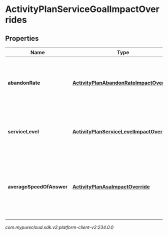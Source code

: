 # ActivityPlanServiceGoalImpactOverrides


## Properties

| Name | Type | Description | Notes |
| ------------ | ------------- | ------------- | ------------- |
| **abandonRate** | [**ActivityPlanAbandonRateImpactOverride**](ActivityPlanAbandonRateImpactOverride) | Abandon rate service goal override for the associated activity plan |  |
| **serviceLevel** | [**ActivityPlanServiceLevelImpactOverride**](ActivityPlanServiceLevelImpactOverride) | Service level goal override for the associated activity plan |  |
| **averageSpeedOfAnswer** | [**ActivityPlanAsaImpactOverride**](ActivityPlanAsaImpactOverride) | Average speed of answer service goal override for the associated activity plan |  |




_com.mypurecloud.sdk.v2:platform-client-v2:234.0.0_
